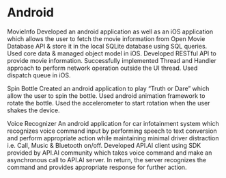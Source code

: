 # Android
MovieInfo 
Developed an android application as well as an iOS application which allows the user to fetch the movie information from Open Movie Database API & store it in the local SQLite database using SQL queries. Used core data & managed object model in iOS.
Developed RESTful API to provide movie information. Successfully implemented Thread and Handler approach to perform network operation outside the UI thread. Used dispatch queue in iOS.

Spin Bottle
Created an android application to play “Truth or Dare” which allow the user to spin the bottle.
Used android animation framework to rotate the bottle. Used the accelerometer to start rotation when the user shakes the device.

Voice Recognizer
An android application for car infotainment system which recognizes voice command input by performing speech to text conversion and perform appropriate action while maintaining minimal driver distraction i.e. Call, Music & Bluetooth on/off.
Developed API.AI client using SDK provided by API.AI community which takes voice command and make an asynchronous call to API.AI server. In return, the server recognizes the command and provides appropriate response for further action. 

